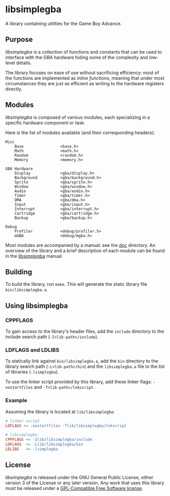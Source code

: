 # libsimplegba
A library containing utilities for the Game Boy Advance.

## Purpose
*libsimplegba* is a collection of functions and constants that can be
used to interface with the GBA hardware hiding some of the complexity
and low-level details.

The library focuses on ease of use without sacrificing efficiency: most
of the functions are implemented as *inline functions*, meaning that
under most circumstances they are just as efficient as writing to the
hardware registers directly.

## Modules
*libsimplegba* is composed of various modules, each specializing in a
specific hardware component or task.

Here is the list of modules available (and their corresponding headers):
```
Misc
    Base                <base.h>
    Math                <math.h>
    Random              <random.h>
    Memory              <memory.h>

GBA Hardware
    Display             <gba/display.h>
    Background          <gba/background.h>
    Sprite              <gba/sprite.h>
    Window              <gba/window.h>
    Audio               <gba/audio.h>
    Timer               <gba/timer.h>
    DMA                 <gba/dma.h>
    Input               <gba/input.h>
    Interrupt           <gba/interrupt.h>
    Cartridge           <gba/cartridge.h>
    Backup              <gba/backup.h>

Debug
    Profiler            <debug/profiler.h>
    mGBA                <debug/mgba.h>
```

Most modules are accompanied by a manual: see the [doc](doc) directory.
An overview of the library and a brief description of each module can be
found in the [libsimplegba](doc/libsimplegba.adoc) manual.

## Building
To build the library, run `make`. This will generate the static library
file `bin/libsimplegba.a`.

## Using libsimplegba
### CPPFLAGS
To gain access to the library's header files, add the `include`
directory to the include search path (`-I<lib-path>/include`).

### LDFLAGS and LDLIBS
To statically link against `bin/libsimplegba.a`, add the `bin` directory
to the library search path (`-L<lib-path>/bin`) and the `libsimplegba.a`
file to the list of libraries (`-lsimplegba`).

To use the linker script provided by this library, add these linker
flags: `-nostartfiles` and `-T<lib-path>/lnkscript`.

### Example
Assuming the library is located at `lib/libsimplegba`:

```Makefile
# linker script
LDFLAGS += -nostartfiles -Tlib/libsimplegba/lnkscript

# libsimplegba
CPPFLAGS += -Ilib/libsimplegba/include
LDFLAGS  += -Llib/libsimplegba/bin
LDLIBS   += -lsimplegba
```

## License
*libsimplegba* is released under the GNU General Public License, either
version 3 of the License or any later version. Any work that uses this
library must be released under a [GPL-Compatible Free Software
license](https://www.gnu.org/licenses/license-list.html).
